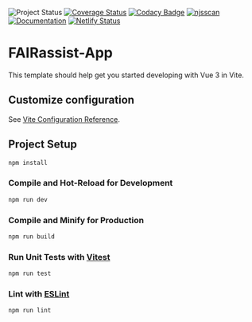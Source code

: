 ![Project Status](https://img.shields.io/badge/Status-production-warning)
[![Coverage Status](https://coveralls.io/repos/github/FAIRsharing/FAIRassist-App/badge.svg?branch=main)](https://coveralls.io/github/FAIRsharing/FAIRassist-App?branch=main)
[![Codacy Badge](https://app.codacy.com/project/badge/Grade/df367a16518b4157bf907b8938d00ca3)](https://app.codacy.com/gh/FAIRsharing/FAIRassist-App/dashboard?utm_source=gh&utm_medium=referral&utm_content=&utm_campaign=Badge_grade)
[![njsscan](https://github.com/FAIRsharing/FAIRassist-App/actions/workflows/njsscan-analysis.yml/badge.svg)](https://github.com/FAIRsharing/FAIRassist-App/actions/workflows/njsscan-analysis.yml)
[![Documentation](https://github.com/FAIRsharing/FAIRassist-App/actions/workflows/documentation.yml/badge.svg)](https://github.com/FAIRsharing/FAIRassist-App/actions/workflows/documentation.yml)
[![Netlify Status](https://api.netlify.com/api/v1/badges/dfb4f05e-76d0-44c4-8dd8-2f9bd286b093/deploy-status)](https://app.netlify.com/projects/fairassist-app/deploys)

# FAIRassist-App

This template should help get you started developing with Vue 3 in Vite.

## Customize configuration

See [Vite Configuration Reference](https://vite.dev/config/).

## Project Setup

```sh
npm install
```

### Compile and Hot-Reload for Development

```sh
npm run dev
```

### Compile and Minify for Production

```sh
npm run build
```

### Run Unit Tests with [Vitest](https://vitest.dev/)

```sh
npm run test
```

### Lint with [ESLint](https://eslint.org/)

```sh
npm run lint
```
